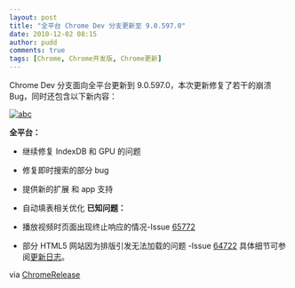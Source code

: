 ```yaml
---
layout: post
title: "全平台 Chrome Dev 分支更新至 9.0.597.0"
date: 2010-12-02 08:15
author: pudd
comments: true
tags: [Chrome, Chrome开发版, Chrome更新]
---
```

Chrome Dev 分支面向全平台更新到 9.0.597.0，本次更新修复了若干的崩溃Bug，同时还包含以下新内容：

<a href="http://img.chromi.org/2010/12/abc.png">![](http://img.chromi.org/2010/12/abc.png "abc")</a>

**全平台：**


*   继续修复 IndexDB 和 GPU 的问题
*   修复即时搜索的部分 bug
*   提供新的扩展 和 app 支持
*   自动填表相关优化
**已知问题：**


*   播放视频时页面出现终止响应的情况-Issue [65772](http://code.google.com/p/chromium/issues/detail?id=64722)
*   部分 HTML5 网站因为排版引发无法加载的问题 -Issue [64722](http://code.google.com/p/chromium/issues/detail?id=64742)
具体细节可参阅[更新日志](http://build.chromium.org/f/chromium/perf/dashboard/ui/changelog.html?url=/trunk/src&amp;range=67679:66374&amp;mode=html)。

via [ChromeRelease](http://googlechromereleases.blogspot.com/2010/12/dev-channel-update.html)
